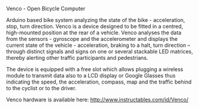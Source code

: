 Venco - Open Bicycle Computer

Arduino based bike system analyzing the state of the bike - acceleration, stop, turn direction.
Venco is a device designed to be fitted in a centred, high-mounted position at the rear of a vehicle. Venco analyses the data from the sensors -  gyroscope and the accelerometer and displays the current state of the vehicle - acceleration, braking to a halt, turn direction – through distinct signals and signs on one or several stackable LED matrices, thereby alerting other traffic participants and pedestrians.

The device is equipped with a free slot which allows plugging a wireless module to transmit data also to a LCD display or Google Glasses thus indicating the speed, the acceleration, compass, map and the traffic behind to the cyclist or to the driver.

Venco hardware is available here: http://www.instructables.com/id/Venco/
